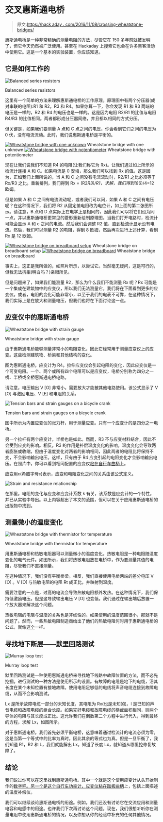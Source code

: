 # 交叉惠斯通电桥

> 原文:[https://hack aday . com/2016/11/08/crossing-wheatstone-bridges/](https://hackaday.com/2016/11/08/crossing-wheatstone-bridges/)

惠斯通电桥是一种非常精确的测量电阻的方法，尽管它在 150 多年前就被发明了，但它今天仍然被广泛使用。甚至在 Hackaday 上搜索它也会在许多黑客活动中使用它。这是一个基本的实验装置，你应该知道。

## 它是如何工作的

![Balanced series resistors](../Images/ca9a9a7b6fc8d77204ad001bb2254643.png)

Balanced series resistors

这里有一个简单的方法来理解惠斯通电桥的工作原理。原理图中有两个分压器(成对串联的电阻):R1 和 R2，R3 和 R4。如果你算一下，你会发现 R1 和 R3 两端的电压是一样的，R2 和 R4 的电压也是一样的。这是因为电阻 R2/R1 的比值与电阻 R4/R3 的比值相同。两者都形成分压器网络，并且都以相同的方式分压。

但关键是，如果我们要测量 A 点和 C 点之间的电压，你会看到它们之间的电压为 0 伏，没有电流流动。此时，我们说惠斯通电桥是平衡的。

 [![Wheatstone bridge with one unknown](../Images/9ce98dc7b0aa29b2ed84decae1c003f8.png "Wheatstone bridge with one unknown")](https://hackaday.com/2016/11/08/crossing-wheatstone-bridges/wheatstone_bridge_how_it_works_2/) Wheatstone bridge with one unknown [![Wheatstone bridge with potentiometer](../Images/013b6daa31f137118442416b8840d8ef.png "Wheatstone bridge with potentiometer")](https://hackaday.com/2016/11/08/crossing-wheatstone-bridges/wheatstone_bridge_how_it_works_3/) Wheatstone bridge with potentiometer

现在让我们说我们不知道 R4 的电阻(让我们称它为 Rx)。让我们通过如上所示的检流计连接 A 和 C。如果电流是 0 安培，那么我们可以找到 Rx 的值。这是因为，正如我们上面所说的，当 A 和 C 之间没有电流流动时，R2/R1 之比必须等于 Rx/R3 之比。重新排列，我们得到 Rx = (R2*R3)/R1，求解，我们得到(8*6)/4=12 欧姆。

但是如果 A 和 C 之间有电流流动呢，或者我们可以问，如果 A 和 C 之间有电压呢？在这种情况下，我们将 R2 从固定值电阻改为电位计，如上面的第二张图所示。请注意，B 点和 D 点实际上在电学上是相同的，因此我们可以将它们设为同一点，并以惠斯通电桥更常见的菱形重新绘制原理图。当我们打开电路时，检流计可能会显示 A 和 c 之间的电流。然后我们会调整 R2 值，直到检流计显示没有电流。然后，我们可以测量 R2 的电阻，得到 8 欧姆，然后再次进行上述计算，看到 Rx 是 12 欧姆。

 [![Wheatstone bridge on breadboard setup](../Images/c7c5ffc230491b0aca3d258e94b01d94.png "wheatstone_bridge_on_breadboard_setup_an_bright")](https://hackaday.com/wheatstone_bridge_on_breadboard_setup_an_bright/) Wheatstone bridge on breadboard setup [![Wheatstone bridge on breadboard](../Images/54af4f49c1e65f520d6d0b46d4447f3c.png "wheatstone_bridge_on_breadboard_an_bright")](https://hackaday.com/wheatstone_bridge_on_breadboard_an_bright/) Wheatstone bridge on breadboard

事实上，这正是我所做的，如照片所示，以尝试它。当然毫无疑问，这是可行的，但我无法抗拒(明白吗？)亲眼所见。

但是问题来了，如果我们能测量 R2，那么为什么我们不能测量 Rx 呢？Rx 可能是一个集成在建筑物中的应变仪，所以我们无法测量它。我们将在下面看到更多的应变仪。或者，电阻的变化可能非常小，以至于我们的电表不可靠，在这种情况下，我们实际上是在放大和测量电压，但我们也将在下面讨论这一点。

## 应变仪中的惠斯通电桥

![Wheatstone bridge with strain gauge](../Images/168a06a81f54eeaa5d8b33402e174648.png)

Wheatstone bridge with strain gauge

由于惠斯通电桥能够测量非常小的电阻变化，因此它经常用于测量应变仪上的应变。这些检测建筑物、桥梁和其他结构的变化。

图为惠斯通电桥，应变计为 R4。拉伸应变仪会引起电阻的变化，因此应变仪是一个可变电阻。一个、两个或所有四个电阻可以是应变仪，电桥分别称为四分之一桥、半桥或全桥惠斯通电桥电路。

请注意，电压输出 V [O] 非常小，需要放大才能被其他电路使用。该公式显示了 V [O] 与激励电压、V [E] 和电阻的关系。

![Tension bars and strain gauges on a bicycle crank](../Images/04dd0b7d909c8b557e87a0f013fd6c1a.png)

Tension bars and strain gauges on a bicycle crank

图中所示为内置应变仪的张力杆，用于测量应变。只有一个应变计的是四分之一电桥。

另一个拉杆有两个应变计，半桥也是如此。然而，R3 不与应变材料结合，因此不会受到应变的影响。相反，R3 的作用是补偿温度变化的影响。温度变化会导致两者膨胀或收缩，但由于温度变化对两者的影响相同，因此两者的电阻比将保持不变，不会影响输出电压。这样，只有由于 R4 应变引起的电阻变化才会影响输出电压。在照片中，你可以看到相同配置的应变仪[粘在自行车曲柄](https://hackaday.com/2016/04/03/bike-power-meter-with-crank-mounted-wifi-strain-gauges/)上。

应变用ε(希腊字母ε)表示，应变和电阻变化之间的关系由该公式定义。

![Strain and resistance relationship](../Images/bb772436c7c06b082022e5e67f6c3056.png)

在那里，电阻的变化与应变和应变计系数 k 有关，该系数是应变计的一个特性，并已从实验中导出。以上内容超出了本文的范围，但可以在关于应用惠斯通电桥的出版物中找到。

## 测量微小的温度变化

![Wheatstone bridge with thermistor for temperature](../Images/53adff7042f30f6a85be5b47b6fb0614.png)

Wheatstone bridge with thermistor for temperature

用惠斯通电桥和热敏电阻器可以测量微小的温度变化。热敏电阻是一种电阻随温度变化的电气元件。如图所示，我们将热敏电阻放在电桥中，作为要测量其值的电阻，尽管我们不直接测量。

在这种情况下，我们没有平衡桥梁。相反，我们直接使用电桥两端的差分电压 V [O] 。V [O] 与热敏电阻的电阻 Rt 成正比，并映射到温度。

需要注意的一点是，过高的电流会导致热敏电阻额外发热。在这种情况下，我们保持低激励电压。但是这导致输出电压 V [O] 也变低。我们通过在输出端后放置一个放大器来解决这个问题。

热敏电阻的电阻与温度的关系也是非线性的。如果使用的温度范围很小，那就不是问题了。然而，一些热敏电阻制造商给出了他们的热敏电阻何时用于惠斯通电桥的公式，就像[这个](http://www.ametherm.com/thermistor/ntc-thermistors-temperature-measurement-with-wheatstone-bridge)一样。

## 寻找地下断层——默里回路测试

![Murray loop test](../Images/29ef9d24f51ca5e7c89dd34eeacd3892.png)

Murray loop test

默里回路测试是一种使用惠斯通电桥来寻找地下线路中故障位置的方法，而不必先挖掘。进行测试的一种方法是使用所示的设置。有故障的电缆是地下的电缆，沿其长度在某个未知位置有接地故障。使用电阻足够低的电线将声音电缆连接到故障电缆，从而不会影响测试。

Lx 是所示故障电缆一部分的未知长度，其电阻为 Rx(也是未知的)。l 是已知的声音电缆和故障电缆的组合长度。如果完好电缆和故障电缆的横截面积相同，则两个导体的电阻与其长度成正比。这允许我们在倒数第二个方程中进行代入，得到最终的方程，求解 Lx，如图所示。

对于惠斯通电桥，我们首先必须平衡电桥，这意味着通过检流计的电流必须为零。这是当第一个等式中的比率为真时，因此其余的等式也为真。但是一旦平衡了，我们知道 R1，R2 和 L，我们就能解出 Lx。知道了长度 Lx，就知道从哪里挖修复故障了。

## 结论

我们说过你可以在这里找到惠斯通电桥。其中一个就是这个使用应变计从头开始制作的[数字秤。另一个是这个](http://hackaday.com/2013/06/12/building-a-digital-scale-from-scratch/)[自行车功率计，应变仪粘在踏板曲柄](http://hackaday.com/2016/04/03/bike-power-meter-with-crank-mounted-wifi-strain-gauges/)上，包括上面描述的温度补偿仪。

我们可以继续谈论惠斯通电桥的用途。例如，我们还没有讨论它在交流应用和测量电容和电感中的用途。也许我们下次再讨论这个问题。现在，我们很想听听你在测量电阻中使用惠斯通电桥的情况，以及你想从你的经验中补充的任何其他情况。